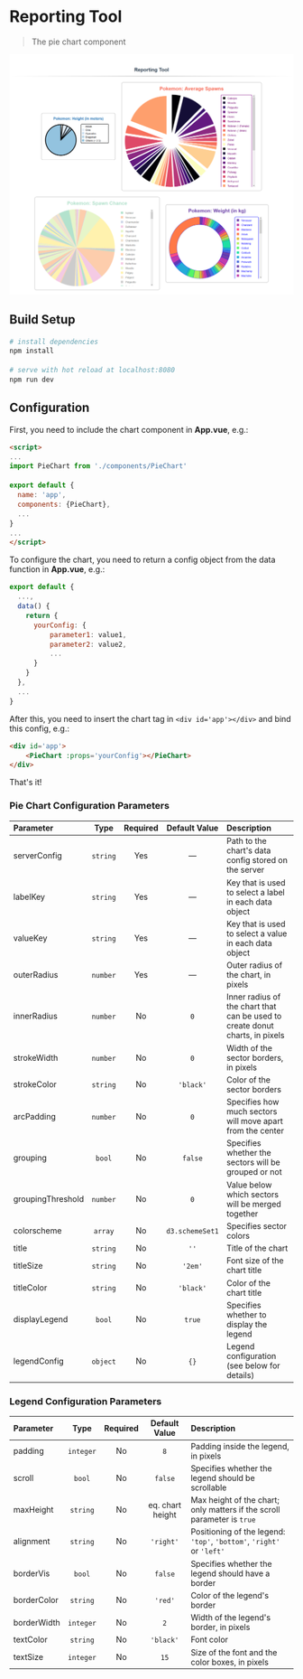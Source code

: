 # Reporting Tool

> The pie chart component

![Screenshot](src/assets/screenshot.png)

## Build Setup

``` bash
# install dependencies
npm install

# serve with hot reload at localhost:8080
npm run dev
```

## Configuration

First, you need to include the chart component in **App.vue**, e.g.:

```html
<script>
...
import PieChart from './components/PieChart'

export default {
  name: 'app',
  components: {PieChart},
  ...
}
...
</script>
```

To configure the chart, you need to return a config object from the data function in **App.vue**, e.g.:

```js
export default {
  ...,
  data() {
    return {
      yourConfig: {
          parameter1: value1,
          parameter2: value2,
          ...
      }
    }
  },
  ...
}

```

After this, you need to insert the chart tag in `<div id='app'></div>` and bind this config, e.g.:

```html
<div id='app'>
    <PieChart :props='yourConfig'></PieChart>
</div>
```

That's it!

### Pie Chart Configuration Parameters

| Parameter         |   Type   | Required |  Default Value  | Description                                                                  |
| :---------------- | :------: | :------: | :-------------: | :--------------------------------------------------------------------------- |
| serverConfig      | `string` |   Yes    |        —        | Path to the chart's data config stored on the server                         |
| labelKey          | `string` |   Yes    |        —        | Key that is used to select a label in each data object                       |
| valueKey          | `string` |   Yes    |        —        | Key that is used to select a value in each data object                       |
| outerRadius       | `number` |   Yes    |        —        | Outer radius of the chart, in pixels                                         |
| innerRadius       | `number` |    No    |       `0`       | Inner radius of the chart that can be used to create donut charts, in pixels |
| strokeWidth       | `number` |    No    |       `0`       | Width of the sector borders, in pixels                                       |
| strokeColor       | `string` |    No    |    `'black'`    | Color of the sector borders                                                  |
| arcPadding        | `number` |    No    |       `0`       | Specifies how much sectors will move apart from the center                   |
| grouping          |  `bool`  |    No    |     `false`     | Specifies whether the sectors will be grouped or not                         |
| groupingThreshold | `number` |    No    |       `0`       | Value below which sectors will be merged together                            |
| colorscheme       | `array`  |    No    | `d3.schemeSet1` | Specifies sector colors                                                      |
| title             | `string` |    No    |      `''`       | Title of the chart                                                           |
| titleSize         | `string` |    No    |     `'2em'`     | Font size of the chart title                                                 |
| titleColor        | `string` |    No    |    `'black'`    | Color of the chart title                                                     |
| displayLegend     |  `bool`  |    No    |     `true`      | Specifies whether to display the legend                                      |
| legendConfig      | `object` |    No    |      `{}`       | Legend configuration (see below for details)                                 |

### Legend Configuration Parameters

| Parameter   |   Type    | Required |    Default Value    | Description                                                                |
| :---------- | :-------: | :------: | :-----------------: | :------------------------------------------------------------------------- |
| padding     | `integer` |    No    |         `8`         | Padding inside the legend, in pixels                                       |
| scroll      |  `bool`   |    No    |       `false`       | Specifies whether the legend should be scrollable                          |
| maxHeight   | `string`  |    No    |   eq. chart height  | Max height of the chart; only matters if the scroll parameter is `true`    |
| alignment   | `string`  |    No    |      `'right'`      | Positioning of the legend: `'top'`, `'bottom'`, `'right'` or `'left'`      |
| borderVis   |  `bool`   |    No    |       `false`       | Specifies whether the legend should have a border                          |
| borderColor | `string`  |    No    |       `'red'`       | Color of the legend's border                                               |
| borderWidth | `integer` |    No    |         `2`         | Width of the legend's border, in pixels                                    |
| textColor   | `string`  |    No    |      `'black'`      | Font color                                                                 |
| textSize    | `integer` |    No    |        `15`         | Size of the font and the color boxes, in pixels                            |